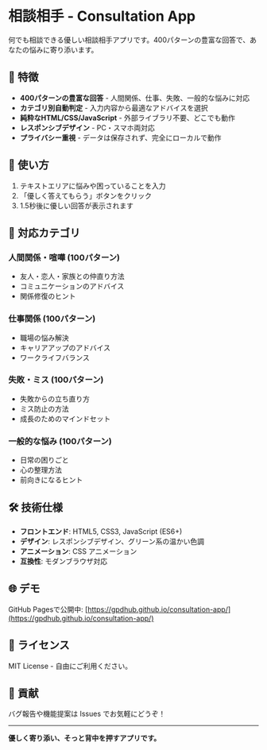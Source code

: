 # 相談相手 - Consultation App

何でも相談できる優しい相談相手アプリです。400パターンの豊富な回答で、あなたの悩みに寄り添います。

## 🌟 特徴

- **400パターンの豊富な回答** - 人間関係、仕事、失敗、一般的な悩みに対応
- **カテゴリ別自動判定** - 入力内容から最適なアドバイスを選択
- **純粋なHTML/CSS/JavaScript** - 外部ライブラリ不要、どこでも動作
- **レスポンシブデザイン** - PC・スマホ両対応
- **プライバシー重視** - データは保存されず、完全にローカルで動作

## 🚀 使い方

1. テキストエリアに悩みや困っていることを入力
2. 「優しく答えてもらう」ボタンをクリック
3. 1.5秒後に優しい回答が表示されます

## 📱 対応カテゴリ

### 人間関係・喧嘩 (100パターン)
- 友人・恋人・家族との仲直り方法
- コミュニケーションのアドバイス
- 関係修復のヒント

### 仕事関係 (100パターン)
- 職場の悩み解決
- キャリアアップのアドバイス
- ワークライフバランス

### 失敗・ミス (100パターン)
- 失敗からの立ち直り方
- ミス防止の方法
- 成長のためのマインドセット

### 一般的な悩み (100パターン)
- 日常の困りごと
- 心の整理方法
- 前向きになるヒント

## 🛠️ 技術仕様

- **フロントエンド**: HTML5, CSS3, JavaScript (ES6+)
- **デザイン**: レスポンシブデザイン、グリーン系の温かい色調
- **アニメーション**: CSS アニメーション
- **互換性**: モダンブラウザ対応

## 🌐 デモ

GitHub Pagesで公開中: [https://gpdhub.github.io/consultation-app/](https://gpdhub.github.io/consultation-app/)

## 📄 ライセンス

MIT License - 自由にご利用ください。

## 🤝 貢献

バグ報告や機能提案は Issues でお気軽にどうぞ！

---

**優しく寄り添い、そっと背中を押すアプリです。**